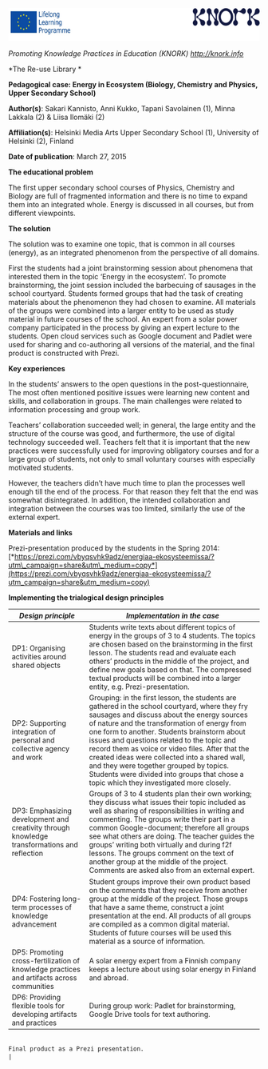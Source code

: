 <img src="img063/media/image01.png" width="624" height="65" />

*Promoting Knowledge Practices in Education (KNORK) http://knork.info*

*The Re-use Library *

**Pedagogical case: Energy in Ecosystem (Biology, Chemistry and Physics, Upper Secondary School)**

**Author(s)**: Sakari Kannisto, Anni Kukko, Tapani Savolainen (1), Minna Lakkala (2) & Liisa Ilomäki (2)

**Affiliation(s)**: Helsinki Media Arts Upper Secondary School (1), University of Helsinki (2), Finland

**Date of publication**: March 27, 2015

**The educational problem**

The first upper secondary school courses of Physics, Chemistry and Biology are full of fragmented information and there is no time to expand them into an integrated whole. Energy is discussed in all courses, but from different viewpoints.

**The solution**

The solution was to examine one topic, that is common in all courses (energy), as an integrated phenomenon from the perspective of all domains.

First the students had a joint brainstorming session about phenomena that interested them in the topic ‘Energy in the ecosystem’. To promote brainstorming, the joint session included the barbecuing of sausages in the school courtyard. Students formed groups that had the task of creating materials about the phenomenon they had chosen to examine. All materials of the groups were combined into a larger entity to be used as study material in future courses of the school. An expert from a solar power company participated in the process by giving an expert lecture to the students. Open cloud services such as Google document and Padlet were used for sharing and co-authoring all versions of the material, and the final product is constructed with Prezi.

**Key experiences**

In the students’ answers to the open questions in the post-questionnaire, The most often mentioned positive issues were learning new content and skills, and collaboration in groups. The main challenges were related to information processing and group work.

Teachers’ collaboration succeeded well; in general, the large entity and the structure of the course was good, and furthermore, the use of digital technology succeeded well. Teachers felt that it is important that the new practices were successfully used for improving obligatory courses and for a large group of students, not only to small voluntary courses with especially motivated students.

However, the teachers didn’t have much time to plan the processes well enough till the end of the process. For that reason they felt that the end was somewhat disintegrated. In addition, the intended collaboration and integration between the courses was too limited, similarly the use of the external expert.

**Materials and links**

Prezi-presentation produced by the students in the Spring 2014: [*https://prezi.com/vbyqsvhk9adz/energiaa-ekosysteemissa/?utm\_campaign=share&utm\_medium=copy*](https://prezi.com/vbyqsvhk9adz/energiaa-ekosysteemissa/?utm_campaign=share&utm_medium=copy)

**Implementing the trialogical design principles**

| *Design principle*                                                                           | *Implementation in the case*                                                                                                                                                                                                                                                                                                                                                                                                                                                                                                          |
|----------------------------------------------------------------------------------------------|---------------------------------------------------------------------------------------------------------------------------------------------------------------------------------------------------------------------------------------------------------------------------------------------------------------------------------------------------------------------------------------------------------------------------------------------------------------------------------------------------------------------------------------|
| DP1: Organising activities around shared objects                                             | Students write texts about different topics of energy in the groups of 3 to 4 students. The topics are chosen based on the brainstorming in the first lesson. The students read and evaluate each others’ products in the middle of the project, and define new goals based on that. The compressed textual products will be combined into a larger entity, e.g. Prezi-presentation.                                                                                                                                                  |
| DP2: Supporting integration of personal and collective agency and work                       | Grouping: in the first lesson, the students are gathered in the school courtyard, where they fry sausages and discuss about the energy sources of nature and the transformation of energy from one form to another. Students brainstorm about issues and questions related to the topic and record them as voice or video files. After that the created ideas were collected into a shared wall, and they were together grouped by topics. Students were divided into groups that chose a topic which they investigated more closely. |
| DP3: Emphasizing development and creativity through knowledge transformations and reflection | Groups of 3 to 4 students plan their own working; they discuss what issues their topic included as well as sharing of responsibilities in writing and commenting. The groups write their part in a common Google-document; therefore all groups see what others are doing. The teacher guides the groups’ writing both virtually and during f2f lessons. The groups comment on the text of another group at the middle of the project. Comments are asked also from an external expert.                                               |
| DP4: Fostering long-term processes of knowledge advancement                                  | Student groups improve their own product based on the comments that they receive from another group at the middle of the project. Those groups that have a same theme, construct a joint presentation at the end. All products of all groups are compiled as a common digital material. Students of future courses will be used this material as a source of information.                                                                                                                                                             |
| DP5: Promoting cross-fertilization of knowledge practices and artifacts across communities   | A solar energy expert from a Finnish company keeps a lecture about using solar energy in Finland and abroad.                                                                                                                                                                                                                                                                                                                                                                                                                          |
| DP6: Providing flexible tools for developing artifacts and practices                         | During group work: Padlet for brainstorming, Google Drive tools for text authoring.                                                                                                                                                                                                                                                                                                                                                                                                                                                   
                                                                                                                                                                                                                                                                                                                                                                                                                                                                                                                                                                                                                                       
                                                                                                Final product as a Prezi presentation.                                                                                                                                                                                                                                                                                                                                                                                                                                                                                                 |


